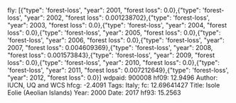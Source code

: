 fly: [{"type": 'forest-loss', "year": 2001, "forest loss": 0.0},{"type": 'forest-loss', "year": 2002, "forest loss": 0.001238702},{"type": 'forest-loss', "year": 2003, "forest loss": 0.0},{"type": 'forest-loss', "year": 2004, "forest loss": 0.0},{"type": 'forest-loss', "year": 2005, "forest loss": 0.0},{"type": 'forest-loss', "year": 2006, "forest loss": 0.0},{"type": 'forest-loss', "year": 2007, "forest loss": 0.004609369},{"type": 'forest-loss', "year": 2008, "forest loss": 0.001573843},{"type": 'forest-loss', "year": 2009, "forest loss": 0.0},{"type": 'forest-loss', "year": 2010, "forest loss": 0.0},{"type": 'forest-loss', "year": 2011, "forest loss": 0.007212649},{"type": 'forest-loss', "year": 2012, "forest loss": 0.0}]
wdpaid: 900008
hf09: 12.9496
Author: IUCN, UQ and WCS
hfcg: -2.4091
Tags: Italy;
fc: 12.69641427
Title: Isole Eolie (Aeolian Islands)
Year: 2000
Date: 2017
hf93: 15.2563
